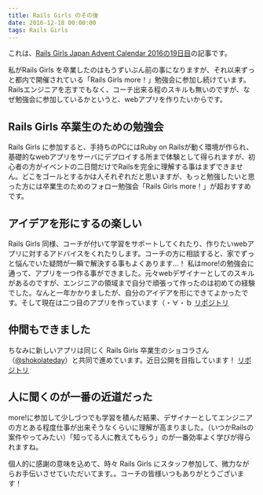 ```yaml
---
title: Rails Girls のその後
date: 2016-12-18 00:00:00
tags: Rails Girls
---
```


これは、[Rails Girls Japan Advent Calendar 2016の19日目](http://qiita.com/advent-calendar/2016/railsgirlsjapan)の記事です。

私がRails Girls を卒業したのはもうずいぶん前の事になりますが、それ以来ずっと都内で開催されている「Rails Girls more！」勉強会に参加し続けています。Railsエンジニアを志すでもなく、コーチ出来る程のスキルも無いのですが、なぜ勉強会に参加しているかというと、webアプリを作りたいからです。

## Rails Girls 卒業生のための勉強会
Rails Girls に参加すると、手持ちのPCにはRuby on Railsが動く環境が作られ、基礎的なwebアプリをサーバにデプロイする所まで体験として得られますが、初心者の方がイベントの二日間だけでRailsを完全に理解する事はまずできません。どこをゴールとするかは人それぞれだと思いますが、もっと勉強したいと思った方には卒業生のためのフォロー勉強会「Rails Girls more！」が超おすすめです。

## アイデアを形にするの楽しい
Rails Girls 同様、コーチが付いて学習をサポートしてくれたり、作りたいwebアプリに対するアドバイスをくれたりします。コーチの方に相談すると、家でずっと悩んでいた疑問が一瞬で解決する事もよくあります…！
私はmore!の勉強会に通って、アプリを一つ作る事ができました。元々webデザイナーとしてのスキルがあるのですが、エンジニアの領域まで自分で頑張って作ったのは初めての経験でした。なんと一年かかりましたが、自分のアイデアを形にできてよかったです。そして現在は二つ目のアプリを作っています（・∀・ｂ
[リポジトリ](https://github.com/moritamoriko/morikomemo)


## 仲間もできました
ちなみに新しいアプリは同じく Rails Girls 卒業生のショコラさん（[@shokolateday](https://twitter.com/shokolateday)）と共同で進めています。近日公開を目指しています！
[リポジトリ](https://github.com/moritamoriko/kiminomiterusekai)

## 人に聞くのが一番の近道だった
more!に参加して少しづつでも学習を積んだ結果、デザイナーとしてエンジニアの方とある程度仕事が出来そうなくらいに理解が高まりました。（いつかRailsの案件やってみたい）「知ってる人に教えてもらう」のが一番効率よく学びが得られますね。


個人的に感謝の意味を込めて、時々 Rails Girls にスタッフ参加して、微力ながらお手伝いさせていただいてます。。コーチの皆様いつもありがとうございます！
